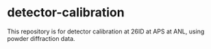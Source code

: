 # detector-calibration
This repository is for detector calibration at 26ID at APS at ANL, using powder diffraction data.
